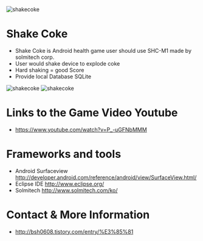  ![shakecoke](http://cfile29.uf.tistory.com/image/223A6F4C567BF6C433DFB7)
 
 # Shake Coke
 
   * Shake Coke is Android health game user should use SHC-M1 made by solmitech corp.
   * User would shake device to explode coke
   * Hard shaking = good Score
   * Provide local Database SQLite
 
  ![shakecoke](http://cfile22.uf.tistory.com/image/2117CA50567BF46F2F7081)
  ![shakecoke](http://cfile26.uf.tistory.com/image/2216EE50567BF479316266)

  # Links to the Game Video Youtube
 
   * https://www.youtube.com/watch?v=P_-uGFNbMMM
 
  # Frameworks and tools
 
   * Android Surfaceview http://developer.android.com/reference/android/view/SurfaceView.html/
   * Eclipse IDE http://www.eclipse.org/
   * Solmitech http://www.solmitech.com/ko/
 
  # Contact & More Information
   * http://bsh0608.tistory.com/entry/%E3%85%81
